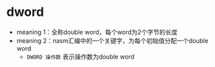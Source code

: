 # dword

- meaning 1：全称double word，每个word为2个字节的长度
- meaning 2：nasm汇编中的一个关键字，为每个初始值分配一个double word
  - `DWORD 操作数` 表示操作数为double word
